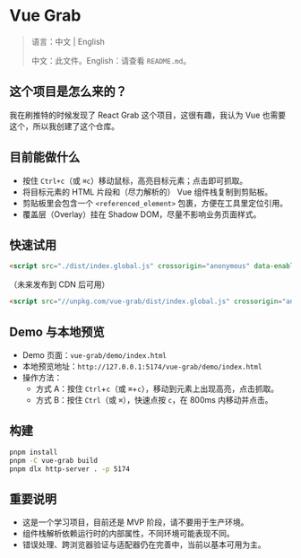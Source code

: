 # Vue Grab

> 语言：中文 | English
> 
> 中文：此文件。English：请查看 `README.md`。

## 这个项目是怎么来的？

我在刷推特的时候发现了 React Grab 这个项目，这很有趣，我认为 Vue 也需要这个，所以我创建了这个仓库。

## 目前能做什么

- 按住 `Ctrl+c`（或 `⌘c`）移动鼠标，高亮目标元素；点击即可抓取。
- 将目标元素的 HTML 片段和（尽力解析的） Vue 组件栈复制到剪贴板。
- 剪贴板里会包含一个 `<referenced_element>` 包裹，方便在工具里定位引用。
- 覆盖层（Overlay）挂在 Shadow DOM，尽量不影响业务页面样式。

## 快速试用

```html
<script src="./dist/index.global.js" crossorigin="anonymous" data-enabled="true"></script>
```

（未来发布到 CDN 后可用）

```html
<script src="//unpkg.com/vue-grab/dist/index.global.js" crossorigin="anonymous" data-enabled="true"></script>
```

## Demo 与本地预览

- Demo 页面：`vue-grab/demo/index.html`
- 本地预览地址：`http://127.0.0.1:5174/vue-grab/demo/index.html`
- 操作方法：
  - 方式 A：按住 `Ctrl`+`c`（或 `⌘`+`c`），移动到元素上出现高亮，点击抓取。
  - 方式 B：按住 `Ctrl`（或 `⌘`），快速点按 `c`，在 800ms 内移动并点击。

## 构建

```bash
pnpm install
pnpm -C vue-grab build
pnpm dlx http-server . -p 5174
```

## 重要说明

- 这是一个学习项目，目前还是 MVP 阶段，请不要用于生产环境。
- 组件栈解析依赖运行时的内部属性，不同环境可能表现不同。
- 错误处理、跨浏览器验证与适配器仍在完善中，当前以基本可用为主。